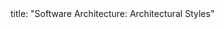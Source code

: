 <frontmatter>
title: "Software Architecture: Architectural Styles"
</frontmatter>

<include src="container-inPage-asFlat.md" boilerplate />

